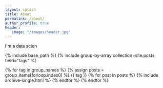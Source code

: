 ```yaml
---
layout: splash
title: About
permalink: /about/
author_profile: true
header:
   image: "/images/header.jpg"
---
```


I'm a data scien

{% include base_path %} 
{% include group-by-array collection=site.posts field="tags" %}

{% for tag in group_names %} 
    {% assign posts = group_items[forloop.index0] %}
{{ tag }}
    {% for post in posts %} 
        {% include archive-single.html %} 
    {% endfor %}
{% endfor %}